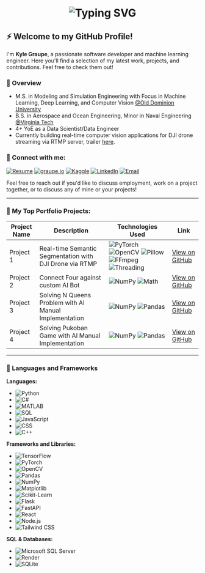 <!-- Interactive Typing Name Animation (GIF or external service like Lottie can be used) -->
<h1 align="center">
  <img src="https://readme-typing-svg.demolab.com?font=Fira+Code&size=25&duration=2000&pause=10000&color=0FFFD0&center=false&vCenter=true&width=1000&lines=Kyle+Graupe,+Software+Engineer+-+Data+Science+%26+ML" alt="Typing SVG" />
</h1>


## ⚡️ Welcome to my GitHub Profile!

I'm **Kyle Graupe**, a passionate software developer and machine learning engineer. Here you'll find a selection of my latest work, projects, and contributions. Feel free to check them out!

### 📝 Overview
- M.S. in Modeling and Simulation Engineering with Focus in Machine Learning, Deep Learning, and Computer Vision [@Old Dominion University](https://www.odu.edu/academics/programs/masters/modeling-simulation-science)
- B.S. in Aerospace and Ocean Engineering, Minor in Naval Engineering [@Virginia Tech](https://www.aoe.vt.edu/)
- 4+ YoE as a Data Scientist/Data Engineer
- Currently building real-time computer vision applications for DJI drone streaming via RTMP server, trailer [here](https://www.graupe.io/portfolio/real-time-computer-vision-streamed-via-dji-drone).

### 🔗 Connect with me:
[![Resume](https://img.shields.io/badge/Resume-%23B57EDC.svg?style=for-the-badge&logo=resume&logoColor=white)](https://drive.google.com/drive/u/0/home)
[![graupe.io](https://img.shields.io/badge/Website-%230A66C2.svg?&style=for-the-badge&logo=googlechrome&logoColor=white)](https://www.graupe.io)
[![Kaggle](https://img.shields.io/badge/Kaggle-%230077B5.svg?&style=for-the-badge&logo=kaggle&logoColor=white)](https://www.kaggle.com/kylegraupe)
[![LinkedIn](https://img.shields.io/badge/LinkedIn-%230077B5.svg?&style=for-the-badge&logo=linkedin&logoColor=white)]([https://www.linkedin.com/in/your-linkedin-handle/](https://www.linkedin.com/in/kyle-graupe-8a78a8197/))
[![Email](https://img.shields.io/badge/Email-%23D14836.svg?&style=for-the-badge&logo=gmail&logoColor=white)](mailto:graupekyle@gmail.com)

Feel free to reach out if you'd like to discuss employment, work on a project together, or to discuss any of mine or your projects!

---

### 🥷 My Top Portfolio Projects:

| **Project Name**  | **Description**  | **Technologies Used**                                                                                                                                            | **Link**                                               |
|-------------------|------------------|-----------------------------------------------------------------------------------------------------------------------------------------------------------------|--------------------------------------------------------|
| Project 1         | Real-time Semantic Segmentation with DJI Drone via RTMP | ![PyTorch](https://img.shields.io/badge/PyTorch-%23EE4C2C.svg?style=for-the-badge&logo=PyTorch&logoColor=white) ![OpenCV](https://img.shields.io/badge/OpenCV-%23FF5733.svg?style=for-the-badge&logo=OpenCV&logoColor=white) ![Pillow](https://img.shields.io/badge/Pillow-%23F46D25.svg?style=for-the-badge&logo=Pillow&logoColor=white) ![FFmpeg](https://img.shields.io/badge/FFmpeg-007808?style=for-the-badge&logo=FFmpeg&logoColor=white) ![Threading](https://img.shields.io/badge/Threading-007808?style=for-the-badge&logo=Python&logoColor=white) | [View on GitHub](https://github.com/kylegraupe/real_time_semantic_segmentation_using_dji_drone) |
| Project 2         | Connect Four against custom AI Bot | ![NumPy](https://img.shields.io/badge/NumPy-%23013243.svg?style=for-the-badge&logo=NumPy&logoColor=white) ![Math](https://img.shields.io/badge/Math-%23FF5733.svg?style=for-the-badge&logo=math&logoColor=white) | [View on GitHub](https://github.com/kylegraupe/connect_four_against_AI_bot) |
| Project 3         | Solving N Queens Problem with AI Manual Implementation | ![NumPy](https://img.shields.io/badge/NumPy-%23013243.svg?style=for-the-badge&logo=NumPy&logoColor=white) ![Pandas](https://img.shields.io/badge/Pandas-%23150458.svg?style=for-the-badge&logo=Pandas&logoColor=white) | [View on GitHub](https://github.com/kylegraupe/solving_N_Queens_problem_with_AI) |
| Project 4         | Solving Pukoban Game with AI Manual Implementation | ![NumPy](https://img.shields.io/badge/NumPy-%23013243.svg?style=for-the-badge&logo=NumPy&logoColor=white) ![Pandas](https://img.shields.io/badge/Pandas-%23150458.svg?style=for-the-badge&logo=Pandas&logoColor=white) | [View on GitHub](https://github.com/kylegraupe/solving_pukoban_game_with_AI) |

---

### 🚀 Languages and Frameworks

**Languages:**
- ![Python](https://img.shields.io/badge/Python-3776AB?style=flat-square&logo=python&logoColor=white)
- ![C#](https://img.shields.io/badge/C%23-239120?style=flat-square&logo=csharp&logoColor=white)
- ![MATLAB](https://img.shields.io/badge/MATLAB-EF3B20?style=flat-square&logo=matlab&logoColor=white)
- ![SQL](https://img.shields.io/badge/SQL-003B57?style=flat-square&logo=postgresql&logoColor=white)
- ![JavaScript](https://img.shields.io/badge/JavaScript-F7DF1E?style=flat-square&logo=javascript&logoColor=black) 
- ![CSS](https://img.shields.io/badge/CSS-1572B6?style=flat-square&logo=css3&logoColor=white)
- ![C++](https://img.shields.io/badge/C++-00599C?style=flat-square&logo=cplusplus&logoColor=white)

**Frameworks and Libraries:**
- ![TensorFlow](https://img.shields.io/badge/TensorFlow-FF6F00?style=flat-square&logo=tensorflow&logoColor=white)
- ![PyTorch](https://img.shields.io/badge/PyTorch-EE4C2C?style=flat-square&logo=pytorch&logoColor=white)
- ![OpenCV](https://img.shields.io/badge/OpenCV-5C3EE8?style=flat-square&logo=opencv&logoColor=white)
- ![Pandas](https://img.shields.io/badge/Pandas-150458?style=flat-square&logo=pandas&logoColor=white)
- ![NumPy](https://img.shields.io/badge/NumPy-013243?style=flat-square&logo=numpy&logoColor=white)
- ![Matplotlib](https://img.shields.io/badge/Matplotlib-3776AB?style=flat-square&logo=python&logoColor=white)
- ![Scikit-Learn](https://img.shields.io/badge/Scikit--Learn-F7931E?style=flat-square&logo=scikit-learn&logoColor=white)
- ![Flask](https://img.shields.io/badge/Flask-000000?style=flat-square&logo=flask&logoColor=white)
- ![FastAPI](https://img.shields.io/badge/FastAPI-009688?style=flat-square&logo=fastapi&logoColor=white)
- ![React](https://img.shields.io/badge/React-20232A?style=flat-square&logo=react&logoColor=61DAFB)
- ![Node.js](https://img.shields.io/badge/Node.js-339933?style=flat-square&logo=nodedotjs&logoColor=white)
- ![Tailwind CSS](https://img.shields.io/badge/Tailwind_CSS-38B2AC?style=flat-square&logo=tailwind-css&logoColor=white)


**SQL & Databases:**
- ![Microsoft SQL Server](https://img.shields.io/badge/Microsoft%20SQL%20Server-CC2927?style=flat-square&logo=microsoft-sql-server&logoColor=white)
- ![Render](https://img.shields.io/badge/Render-4D4DFF?style=flat-square&logo=render&logoColor=white)
- ![SQLite](https://img.shields.io/badge/SQLite-003B57?style=flat-square&logo=sqlite&logoColor=white)

